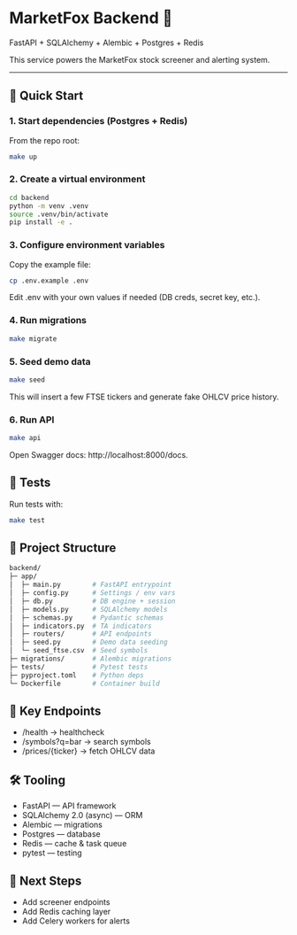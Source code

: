 # MarketFox Backend 🦊

FastAPI + SQLAlchemy + Alembic + Postgres + Redis

This service powers the MarketFox stock screener and alerting system.

---

## 🚀 Quick Start

### 1. Start dependencies (Postgres + Redis)
From the repo root:
```bash
make up
```

### 2. Create a virtual environment 
```bash 
cd backend
python -m venv .venv
source .venv/bin/activate
pip install -e .
```

### 3. Configure environment variables 
Copy the example file:
```bash 
cp .env.example .env
```
Edit .env with your own values if needed (DB creds, secret key, etc.).

### 4. Run migrations
```bash 
make migrate
```

### 5. Seed demo data 
```bash 
make seed
```
This will insert a few FTSE tickers and generate fake OHLCV price history.

### 6. Run API 
```bash 
make api
```
Open Swagger docs: http://localhost:8000/docs. 

## 🧪 Tests
Run tests with:
```bash 
make test
```

## 📂 Project Structure
```bash 
backend/
├─ app/
│  ├─ main.py        # FastAPI entrypoint
│  ├─ config.py      # Settings / env vars
│  ├─ db.py          # DB engine + session
│  ├─ models.py      # SQLAlchemy models
│  ├─ schemas.py     # Pydantic schemas
│  ├─ indicators.py  # TA indicators
│  ├─ routers/       # API endpoints
│  ├─ seed.py        # Demo data seeding
│  └─ seed_ftse.csv  # Seed symbols
├─ migrations/       # Alembic migrations
├─ tests/            # Pytest tests
├─ pyproject.toml    # Python deps
└─ Dockerfile        # Container build
```

## 🔑 Key Endpoints
- /health → healthcheck
- /symbols?q=bar → search symbols
- /prices/{ticker} → fetch OHLCV data

## 🛠 Tooling
- FastAPI — API framework
- SQLAlchemy 2.0 (async) — ORM
- Alembic — migrations
- Postgres — database
- Redis — cache & task queue
- pytest — testing

## 📌 Next Steps
- Add screener endpoints
- Add Redis caching layer
- Add Celery workers for alerts


